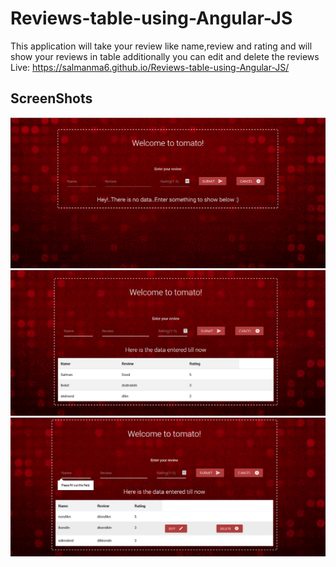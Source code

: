 # Reviews-table-using-Angular-JS
This application will take your review like name,review and rating and will show your reviews in table additionally you can edit and delete the reviews <br>
Live: https://salmanma6.github.io/Reviews-table-using-Angular-JS/ <br>
## ScreenShots
<img src="https://raw.githubusercontent.com/salmanma6/Reviews-table-using-Angular-JS/master/SCREENSHOT1.png" >
<img src="https://raw.githubusercontent.com/salmanma6/Reviews-table-using-Angular-JS/master/SCREENSHOT2.png" >
<img src="https://raw.githubusercontent.com/salmanma6/Reviews-table-using-Angular-JS/master/SCREENSHOT3.png" >

